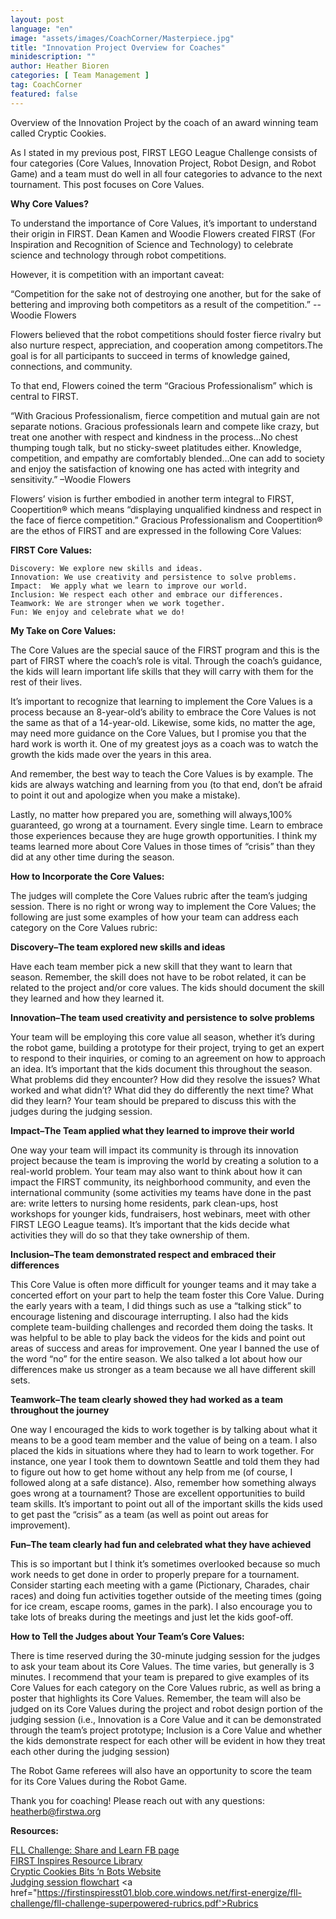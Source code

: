 ```yaml
---
layout: post
language: "en"
image: "assets/images/CoachCorner/Masterpiece.jpg"
title: "Innovation Project Overview for Coaches"
minidescription: ""
author: Heather Bioren
categories: [ Team Management ]
tag: CoachCorner
featured: false
---
```

Overview of the Innovation Project by the coach of an award winning team called Cryptic Cookies.

As I stated in my previous post, FIRST LEGO League Challenge consists of four categories (Core Values, Innovation Project, Robot Design, and Robot Game) and a team must do well in all four categories to advance to the next tournament. This post focuses on Core Values.

**Why Core Values?**

To understand the importance of Core Values, it’s important to understand their origin in FIRST. Dean Kamen and Woodie Flowers created FIRST (For Inspiration and Recognition of Science and Technology) to celebrate science and technology through robot competitions.

However, it is competition with an important caveat:

“Competition for the sake not of destroying one another, but for the sake of bettering and improving both competitors as a result of the competition.”
-- Woodie Flowers

Flowers believed that the robot competitions should foster fierce rivalry but also nurture respect, appreciation, and cooperation among competitors.The goal is for all participants to succeed in terms of knowledge gained, connections, and community.

To that end, Flowers coined the term “Gracious Professionalism” which is central to FIRST.

“With Gracious Professionalism, fierce competition and mutual gain are not separate notions. Gracious professionals learn and compete like crazy, but treat one another with respect and kindness in the process…No chest thumping tough talk, but no sticky-sweet platitudes either.
Knowledge, competition, and empathy are comfortably blended…One can add to society and enjoy the satisfaction of knowing one has acted with integrity and sensitivity.”
–Woodie Flowers

Flowers’ vision is further embodied in another term integral to FIRST, Coopertition® which means “displaying unqualified kindness and respect in the face of fierce competition.”
Gracious Professionalism and Coopertition® are the ethos of FIRST and are expressed in the following Core Values:

**FIRST Core Values:**

    Discovery: We explore new skills and ideas.
    Innovation: We use creativity and persistence to solve problems.
    Impact:  We apply what we learn to improve our world.
    Inclusion: We respect each other and embrace our differences.
    Teamwork: We are stronger when we work together.
    Fun: We enjoy and celebrate what we do!

**My Take on Core Values:**

The Core Values are the special sauce of the FIRST program and this is the part of FIRST where the coach’s role is vital. Through the coach’s guidance, the kids will learn important life skills that they will carry with them for the rest of their lives.

It’s important to recognize that learning to implement the Core Values is a process because an 8-year-old’s ability to embrace the Core Values is not the same as that of a 14-year-old. Likewise, some kids, no matter the age, may need more guidance on the Core Values, but I promise you that the hard work is worth it. One of my greatest joys as a coach was to watch the growth the kids made over the years in this area.

And remember, the best way to teach the Core Values is by example. The kids are always watching and learning from you (to that end, don’t be afraid to point it out and apologize when you make a mistake).

Lastly, no matter how prepared you are, something will always,100% guaranteed, go wrong at a tournament. Every single time. Learn to embrace those experiences because they are huge growth opportunities. I think my teams learned more about Core Values in those times of “crisis” than they did at any other time during the season.

**How to Incorporate the Core Values:**

The judges will complete the Core Values rubric after the team’s judging session. There is no right or wrong way to implement the Core Values; the following are just some examples of how your team can address each category on the Core Values rubric:

**Discovery–The team explored new skills and ideas**

Have each team member pick a new skill that they want to learn that season. Remember, the skill does not have to be robot related, it can be related to the project and/or core values. The kids should document the skill they learned and how they learned it.

**Innovation–The team used creativity and persistence to solve problems**

Your team will be employing this core value all season, whether it’s during the robot game, building a prototype for their project, trying to get an expert to respond to their inquiries, or coming to an agreement on how to approach an idea. It’s important that the kids document this throughout the season. What problems did they encounter? How did they resolve the issues? What worked and what didn’t? What did they do differently the next time? What did they learn? Your team should be prepared to discuss this with the judges during the judging session.

**Impact–The Team applied what they learned to improve their world**

One way your team will impact its community is through its innovation project because the team is improving the world by creating a solution to a real-world problem. Your team may also want to think about how it can impact the FIRST community, its neighborhood community, and even the international community (some activities my teams have done in the past are: write letters to nursing home residents, park clean-ups, host workshops for younger kids, fundraisers, host webinars, meet with other FIRST LEGO League teams). It’s important that the kids decide what activities they will do so that they take ownership of them.

**Inclusion–The team demonstrated respect and embraced their differences**

This Core Value is often more difficult for younger teams and it may take a concerted effort on your part to help the team foster this Core Value. During the early years with a team, I did things such as use a “talking stick” to encourage listening and discourage interrupting. I also had the kids complete team-building challenges and recorded them doing the tasks. It was helpful to be able to play back the videos for the kids and point out areas of success and areas for improvement. One year I banned the use of the word “no” for the entire season. We also talked a lot about how our differences make us stronger as a team because we all have different skill sets.

**Teamwork–The team clearly showed they had worked as a team throughout the journey**

One way I encouraged the kids to work together is by talking about what it means to be a good team member and the value of being on a team. I also placed the kids in situations where they had to learn to work together. For instance, one year I took them to downtown Seattle and told them they had to figure out how to get home without any help from me (of course, I followed along at a safe distance). Also, remember how something always goes wrong at a tournament? Those are excellent opportunities to build team skills. It’s important to point out all of the important skills the kids used to get past the “crisis” as a team (as well as point out areas for improvement).

**Fun–The team clearly had fun and celebrated what they have achieved**

This is so important but I think it’s sometimes overlooked because so much work needs to get done in order to properly prepare for a tournament. Consider starting each meeting with a game (Pictionary, Charades, chair races) and doing fun activities together outside of the meeting times (going for ice cream, escape rooms, games in the park). I also encourage you to take lots of breaks during the meetings and just let the kids goof-off.

**How to Tell the Judges about Your Team’s Core Values:**

There is time reserved during the 30-minute judging session for the judges to ask your team about its Core Values. The time varies, but generally is 3 minutes. I recommend that your team is prepared to give examples of its Core Values for each category on the Core Values rubric, as well as bring a poster that highlights its Core Values. Remember, the team will also be judged on its Core Values during the project and robot design portion of the judging session (i.e., Innovation is a Core Value and it can be demonstrated through the team’s project prototype; Inclusion is a Core Value and whether the kids demonstrate respect for each other will be evident in how they treat each other during the judging session)

The Robot Game referees will also have an opportunity to score the team for its Core Values during the Robot Game.

Thank you for coaching! Please reach out with any questions: heatherb@firstwa.org

**Resources:**

<a href="https://www.facebook.com/groups/FLLShareandLearn">FLL Challenge: Share and Learn FB page </a><br>
<a href="https://www.firstinspires.org/resource-library">FIRST Inspires Resource Library </a><br>
<a href="https://crypticcookies.weebly.com/">Cryptic Cookies Bits ‘n Bots Website </a><br>
<a href="https://firstinspiresst01.blob.core.windows.net/first-energize/fll-challenge/fll-challenge-superpowered-judging-session-flowchart.pdf">Judging session flowchart</a>
<a href="https://firstinspiresst01.blob.core.windows.net/first-energize/fll-challenge/fll-challenge-superpowered-rubrics.pdf'>Rubrics</a>
